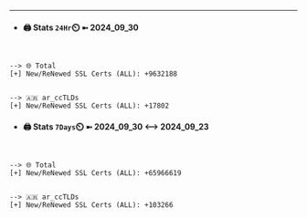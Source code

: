 

---
- #### 🖨️ **Stats** `24Hr`⏲️ ➼ 2024_09_30
```console


--> 🌐 Total
[+] New/ReNewed SSL Certs (ALL): +9632188


--> 🇦🇷 ar_ccTLDs
[+] New/ReNewed SSL Certs (ALL): +17802

```

- #### 🖨️ **Stats** `7Days`⏲️ ➼ 2024_09_30 <--> 2024_09_23
```console


--> 🌐 Total
[+] New/ReNewed SSL Certs (ALL): +65966619


--> 🇦🇷 ar_ccTLDs
[+] New/ReNewed SSL Certs (ALL): +103266

```

